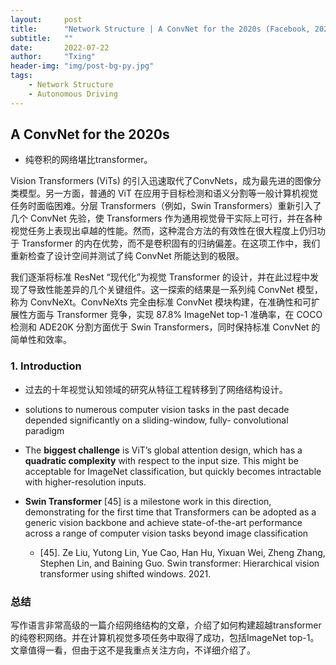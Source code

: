 ```yaml
---
layout:     post
title:      "Network Structure | A ConvNet for the 2020s (Facebook, 2022)"
subtitle:   ""
date:       2022-07-22
author:     "Txing"
header-img: "img/post-bg-py.jpg"
tags:
    - Network Structure
    - Autonomous Driving
---
```


## A ConvNet for the 2020s

- 纯卷积的网络堪比transformer。

Vision Transformers (ViTs) 的引入迅速取代了ConvNets，成为最先进的图像分类模型。另一方面，普通的 ViT 在应用于目标检测和语义分割等一般计算机视觉任务时面临困难。分层 Transformers（例如，Swin Transformers）重新引入了几个 ConvNet 先验，使 Transformers 作为通用视觉骨干实际上可行，并在各种视觉任务上表现出卓越的性能。然而，这种混合方法的有效性在很大程度上仍归功于 Transformer 的内在优势，而不是卷积固有的归纳偏差。在这项工作中，我们重新检查了设计空间并测试了纯 ConvNet 所能达到的极限。

我们逐渐将标准 ResNet “现代化”为视觉 Transformer 的设计，并在此过程中发现了导致性能差异的几个关键组件。这一探索的结果是一系列纯 ConvNet 模型，称为 ConvNeXt。ConvNeXts 完全由标准 ConvNet 模块构建，在准确性和可扩展性方面与 Transformer 竞争，实现 87.8% ImageNet top-1 准确率，在 COCO 检测和 ADE20K 分割方面优于 Swin Transformers，同时保持标准 ConvNet 的简单性和效率。

### 1. Introduction

- 过去的十年视觉认知领域的研究从特征工程转移到了网络结构设计。
- solutions to numerous computer vision tasks in the past decade depended significantly on a sliding-window, fully- convolutional paradigm  

- The **biggest challenge** is ViT’s global attention design, which has a **quadratic complexity** with respect to the input size. This might be acceptable for ImageNet classification, but quickly becomes intractable with higher-resolution inputs.  

- **Swin Transformer** [45] is a milestone work in this direction, demonstrating for the first time that Transformers can be adopted as a generic vision backbone and achieve state-of-the-art performance across a range of computer vision tasks beyond image classification  
  - [45]. Ze Liu, Yutong Lin, Yue Cao, Han Hu, Yixuan Wei, Zheng Zhang, Stephen Lin, and Baining Guo. Swin transformer: Hierarchical vision transformer using shifted windows. 2021.  

### 总结

写作语言非常高级的一篇介绍网络结构的文章，介绍了如何构建超越transformer的纯卷积网络。并在计算机视觉多项任务中取得了成功，包括ImageNet top-1。文章值得一看，但由于这不是我重点关注方向，不详细介绍了。
